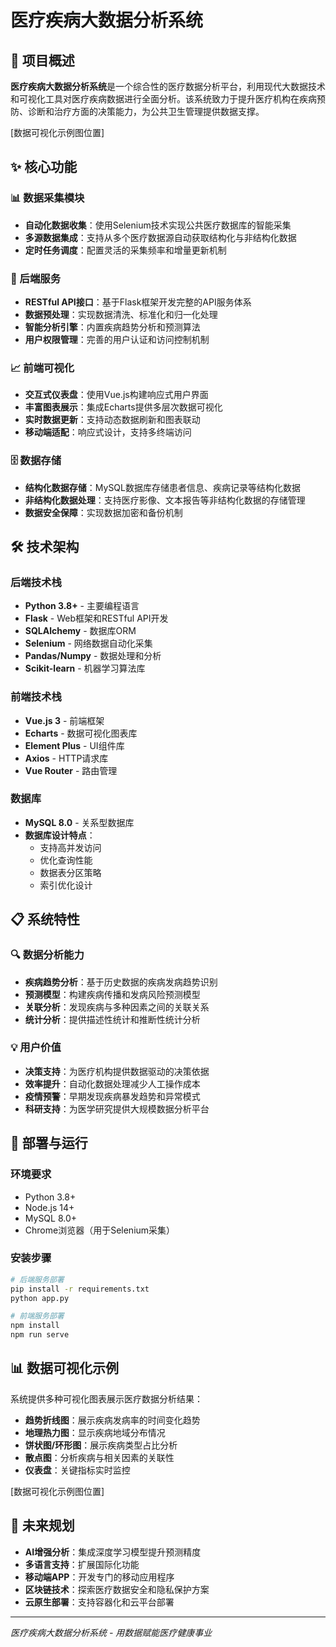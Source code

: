 # 医疗疾病大数据分析系统

## 🏥 项目概述

**医疗疾病大数据分析系统**是一个综合性的医疗数据分析平台，利用现代大数据技术和可视化工具对医疗疾病数据进行全面分析。该系统致力于提升医疗机构在疾病预防、诊断和治疗方面的决策能力，为公共卫生管理提供数据支撑。

[数据可视化示例图位置]

## ✨ 核心功能

### 📊 数据采集模块
- **自动化数据收集**：使用Selenium技术实现公共医疗数据库的智能采集
- **多源数据集成**：支持从多个医疗数据源自动获取结构化与非结构化数据
- **定时任务调度**：配置灵活的采集频率和增量更新机制

### 🔧 后端服务
- **RESTful API接口**：基于Flask框架开发完整的API服务体系
- **数据预处理**：实现数据清洗、标准化和归一化处理
- **智能分析引擎**：内置疾病趋势分析和预测算法
- **用户权限管理**：完善的用户认证和访问控制机制

### 📈 前端可视化
- **交互式仪表盘**：使用Vue.js构建响应式用户界面
- **丰富图表展示**：集成Echarts提供多层次数据可视化
- **实时数据更新**：支持动态数据刷新和图表联动
- **移动端适配**：响应式设计，支持多终端访问

### 🗄️ 数据存储
- **结构化数据存储**：MySQL数据库存储患者信息、疾病记录等结构化数据
- **非结构化数据处理**：支持医疗影像、文本报告等非结构化数据的存储管理
- **数据安全保障**：实现数据加密和备份机制

## 🛠️ 技术架构

### 后端技术栈
- **Python 3.8+** - 主要编程语言
- **Flask** - Web框架和RESTful API开发
- **SQLAlchemy** - 数据库ORM
- **Selenium** - 网络数据自动化采集
- **Pandas/Numpy** - 数据处理和分析
- **Scikit-learn** - 机器学习算法库

### 前端技术栈
- **Vue.js 3** - 前端框架
- **Echarts** - 数据可视化图表库
- **Element Plus** - UI组件库
- **Axios** - HTTP请求库
- **Vue Router** - 路由管理

### 数据库
- **MySQL 8.0** - 关系型数据库
- **数据库设计特点**：
  - 支持高并发访问
  - 优化查询性能
  - 数据表分区策略
  - 索引优化设计

## 📋 系统特性

### 🔍 数据分析能力
- **疾病趋势分析**：基于历史数据的疾病发病趋势识别
- **预测模型**：构建疾病传播和发病风险预测模型
- **关联分析**：发现疾病与多种因素之间的关联关系
- **统计分析**：提供描述性统计和推断性统计分析

### 💡 用户价值
- **决策支持**：为医疗机构提供数据驱动的决策依据
- **效率提升**：自动化数据处理减少人工操作成本
- **疫情预警**：早期发现疾病暴发趋势和异常模式
- **科研支持**：为医学研究提供大规模数据分析平台

## 🚀 部署与运行

### 环境要求
- Python 3.8+
- Node.js 14+
- MySQL 8.0+
- Chrome浏览器（用于Selenium采集）

### 安装步骤
```bash
# 后端服务部署
pip install -r requirements.txt
python app.py

# 前端服务部署
npm install
npm run serve
```

## 📊 数据可视化示例

系统提供多种可视化图表展示医疗数据分析结果：

- **趋势折线图**：展示疾病发病率的时间变化趋势
- **地理热力图**：显示疾病地域分布情况
- **饼状图/环形图**：展示疾病类型占比分析
- **散点图**：分析疾病与相关因素的关联性
- **仪表盘**：关键指标实时监控

[数据可视化示例图位置]

## 🔮 未来规划

- **AI增强分析**：集成深度学习模型提升预测精度
- **多语言支持**：扩展国际化功能
- **移动端APP**：开发专门的移动应用程序
- **区块链技术**：探索医疗数据安全和隐私保护方案
- **云原生部署**：支持容器化和云平台部署

---

*医疗疾病大数据分析系统 - 用数据赋能医疗健康事业*
